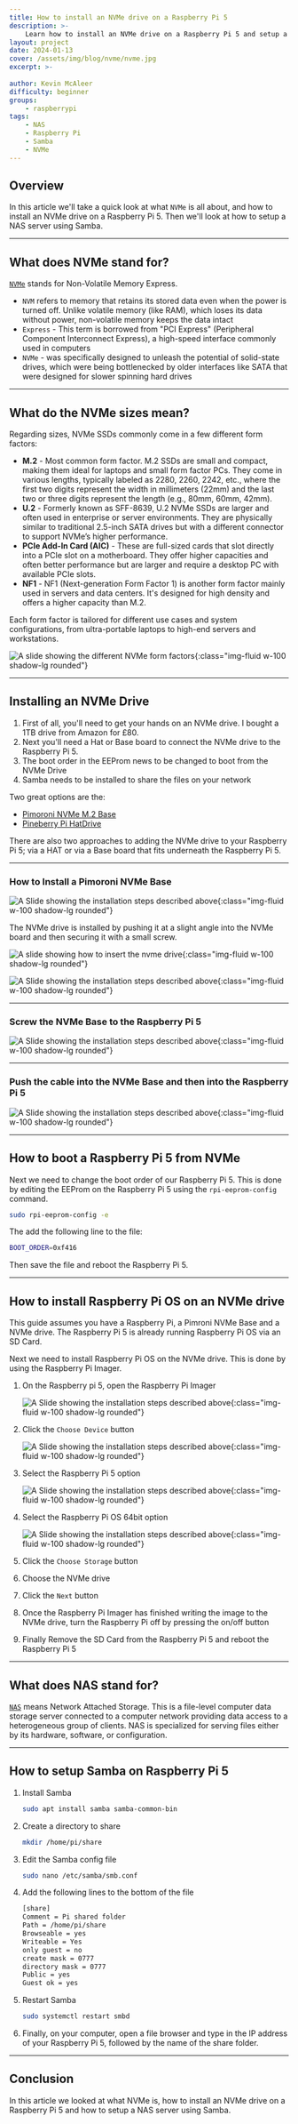 ```yaml
---
title: How to install an NVMe drive on a Raspberry Pi 5
description: >- 
    Learn how to install an NVMe drive on a Raspberry Pi 5 and setup a NAS server.
layout: project
date: 2024-01-13
cover: /assets/img/blog/nvme/nvme.jpg
excerpt: >-
    
author: Kevin McAleer
difficulty: beginner
groups:
    - raspberrypi
tags:
    - NAS
    - Raspberry Pi
    - Samba
    - NVMe
---
```


## Overview

In this article we'll take a quick look at what `NVMe` is all about, and how to install an NVMe drive on a Raspberry Pi 5. Then we'll look at how to setup a NAS server using Samba.

---

## What does NVMe stand for?

[`NVMe`](/resources/glossary#nvme) stands for Non-Volatile Memory Express.

* `NVM` refers to memory that retains its stored data even when the power is turned off. Unlike volatile memory (like RAM), which loses its data without power, non-volatile memory keeps the data intact
* `Express` - This term is borrowed from "PCI Express" (Peripheral Component Interconnect Express), a high-speed interface commonly used in computers
* `NVMe` - was specifically designed to unleash the potential of solid-state drives, which were being bottlenecked by older interfaces like SATA that were designed for slower spinning hard drives

---

## What do the NVMe sizes mean?

Regarding sizes, NVMe SSDs commonly come in a few different form factors:

* **M.2** - Most common form factor. M.2 SSDs are small and compact, making them ideal for laptops and small form factor PCs. They come in various lengths, typically labeled as 2280, 2260, 2242, etc., where the first two digits represent the width in millimeters (22mm) and the last two or three digits represent the length (e.g., 80mm, 60mm, 42mm).
* **U.2** - Formerly known as SFF-8639, U.2 NVMe SSDs are larger and often used in enterprise or server environments. They are physically similar to traditional 2.5-inch SATA drives but with a different connector to support NVMe’s higher performance.
* **PCIe Add-In Card (AIC)** - These are full-sized cards that slot directly into a PCIe slot on a motherboard. They offer higher capacities and often better performance but are larger and require a desktop PC with available PCIe slots.
* **NF1** - NF1 (Next-generation Form Factor 1) is another form factor mainly used in servers and data centers. It's designed for high density and offers a higher capacity than M.2.

Each form factor is tailored for different use cases and system configurations, from ultra-portable laptops to high-end servers and workstations.

![A slide showing the different NVMe form factors](/assets/img/blog/nvme/naming.jpg){:class="img-fluid w-100 shadow-lg rounded"}

---

## Installing an NVMe Drive

1. First of all, you'll need to get your hands on an NVMe drive. I bought a 1TB drive from Amazon for £80.
1. Next you'll need a Hat or Base board to connect the NVMe drive to the Raspberry Pi 5.
1. The boot order in the EEProm news to be changed to boot from the NVMe Drive
1. Samba needs to be installed to share the files on your network

Two great options are the:

* [Pimoroni NVMe M.2 Base](https://shop.pimoroni.com/products/nvme-base?variant=41219587178579)
* [Pineberry Pi HatDrive](https://pineberrypi.com/)

There are also two approaches to adding the NVMe drive to your Raspberry Pi 5; via a HAT or via a Base board that fits underneath the Raspberry Pi 5.

---

### How to Install a Pimoroni NVMe Base

![A Slide showing the installation steps described above](/assets/img/blog/nvme/install.jpg){:class="img-fluid w-100 shadow-lg rounded"}

The NVMe drive is installed by pushing it at a slight angle into the NVMe board and then securing it with a small screw.

![A slide showing how to insert the nvme drive](/assets/img/blog/nvme/insert.jpg){:class="img-fluid w-100 shadow-lg rounded"}

![A Slide showing the installation steps described above](/assets/img/blog/nvme/install02.jpg){:class="img-fluid w-100 shadow-lg rounded"}

---

### Screw the NVMe Base to the Raspberry Pi 5

![A Slide showing the installation steps described above](/assets/img/blog/nvme/install03.jpg){:class="img-fluid w-100 shadow-lg rounded"}

---

### Push the cable into the NVMe Base and then into the Raspberry Pi 5

![A Slide showing the installation steps described above](/assets/img/blog/nvme/cable.jpg){:class="img-fluid w-100 shadow-lg rounded"}

---

## How to boot a Raspberry Pi 5 from NVMe

Next we need to change the boot order of our Raspberry Pi 5. This is done by editing the EEProm on the Raspberry Pi 5 using the `rpi-eeprom-config` command.

```bash
sudo rpi-eeprom-config -e
```

The add the following line to the file:

```bash
BOOT_ORDER=0xf416
```

Then save the file and reboot the Raspberry Pi 5.

---

## How to install Raspberry Pi OS on an NVMe drive

This guide assumes you have a Raspberry Pi, a Pimroni NVMe Base and a NVMe drive. The Raspberry Pi 5 is already running Raspberry Pi OS via an SD Card.

Next we need to install Raspberry Pi OS on the NVMe drive. This is done by using the Raspberry Pi Imager.

1. On the Raspberry pi 5, open the Raspberry Pi Imager

    ![A Slide showing the installation steps described above](/assets/img/blog/nvme/rpiimager.png){:class="img-fluid w-100 shadow-lg rounded"}

1. Click the `Choose Device` button

    ![A Slide showing the installation steps described above](/assets/img/blog/nvme/rpiimager_home.png){:class="img-fluid w-100 shadow-lg rounded"}

1. Select the Raspberry Pi 5 option

    ![A Slide showing the installation steps described above](/assets/img/blog/nvme/choose_os.png){:class="img-fluid w-100 shadow-lg rounded"}

1. Select the Raspberry Pi OS 64bit option

    ![A Slide showing the installation steps described above](/assets/img/blog/nvme/pios64.png){:class="img-fluid w-100 shadow-lg rounded"}

1. Click the `Choose Storage` button

1. Choose the NVMe drive

1. Click the `Next` button

1. Once the Raspberry Pi Imager has finished writing the image to the NVMe drive, turn the Raspberry Pi off by pressing the on/off button

1. Finally Remove the SD Card from the Raspberry Pi 5 and reboot the Raspberry Pi 5

---

## What does NAS stand for?

[`NAS`](/resources/glossary#nas) means Network Attached Storage. This is a file-level computer data storage server connected to a computer network providing data access to a heterogeneous group of clients. NAS is specialized for serving files either by its hardware, software, or configuration.

---

## How to setup Samba on Raspberry Pi 5

1. Install Samba

    ```bash
    sudo apt install samba samba-common-bin
    ```

1. Create a directory to share

    ```bash
    mkdir /home/pi/share
    ```

1. Edit the Samba config file

    ```bash
    sudo nano /etc/samba/smb.conf
    ```

1. Add the following lines to the bottom of the file

    ```bash
    [share]
    Comment = Pi shared folder
    Path = /home/pi/share
    Browseable = yes
    Writeable = Yes
    only guest = no
    create mask = 0777
    directory mask = 0777
    Public = yes
    Guest ok = yes
    ```

1. Restart Samba

    ```bash
    sudo systemctl restart smbd
    ```

1. Finally, on your computer, open a file browser and type in the IP address of your Raspberry Pi 5, followed by the name of the share folder.

---

## Conclusion

In this article we looked at what NVMe is, how to install an NVMe drive on a Raspberry Pi 5 and how to setup a NAS server using Samba.
